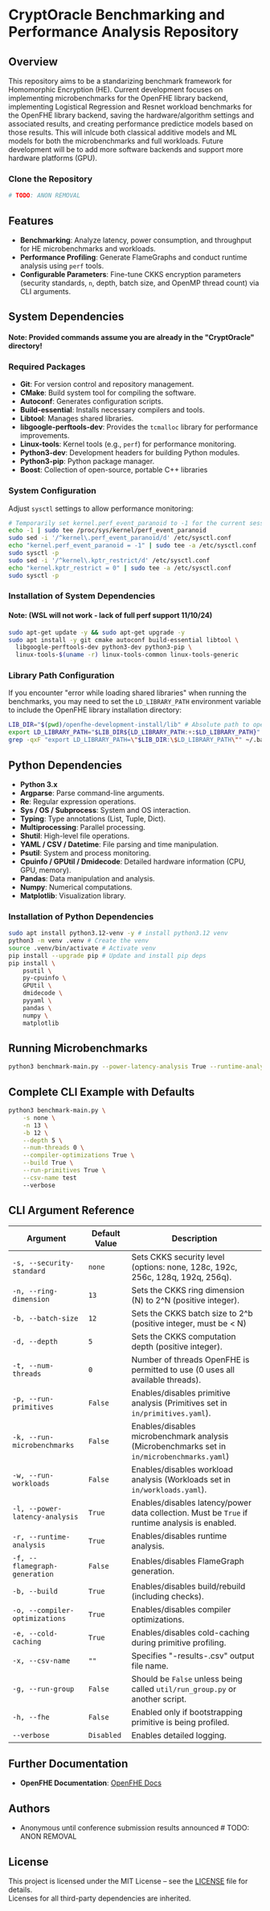 # CryptOracle Benchmarking and Performance Analysis Repository  

## Overview  

This repository aims to be a standarizing benchmark framework for Homomorphic Encryption (HE). Current development focuses on implementing microbenchmarks for the OpenFHE library backend, implementing Logistical Regression and Resnet workload benchmarks for the OpenFHE library backend, saving the hardware/algorithm settings and associated results, and creating performance predictice models based on those results. This will inlcude both classical additive models and ML models for both the microbenchmarks and full workloads. Future development will be to add more software backends and support more hardware platforms (GPU).

### Clone the Repository  

```bash
# TODO: ANON REMOVAL
```

## Features  

- **Benchmarking**: Analyze latency, power consumption, and throughput for HE microbenchmarks and workloads.  
- **Performance Profiling**: Generate FlameGraphs and conduct runtime analysis using `perf` tools.  
- **Configurable Parameters**: Fine-tune CKKS encryption parameters (security standards, `n`, depth, batch size, and OpenMP thread count) via CLI arguments.  

## System Dependencies  

#### Note: Provided commands assume you are already in the "CryptOracle" directory!

### Required Packages  

- **Git**: For version control and repository management.  
- **CMake**: Build system tool for compiling the software.  
- **Autoconf**: Generates configuration scripts.  
- **Build-essential**: Installs necessary compilers and tools.  
- **Libtool**: Manages shared libraries.  
- **libgoogle-perftools-dev**: Provides the `tcmalloc` library for performance improvements.  
- **Linux-tools**: Kernel tools (e.g., `perf`) for performance monitoring.  
- **Python3-dev**: Development headers for building Python modules.  
- **Python3-pip**: Python package manager.  
- **Boost**: Collection of open-source, portable C++ libraries

### System Configuration  

Adjust `sysctl` settings to allow performance monitoring:  

```bash
# Temporarily set kernel.perf_event_paranoid to -1 for the current session
echo -1 | sudo tee /proc/sys/kernel/perf_event_paranoid
sudo sed -i '/^kernel\.perf_event_paranoid/d' /etc/sysctl.conf
echo "kernel.perf_event_paranoid = -1" | sudo tee -a /etc/sysctl.conf
sudo sysctl -p
sudo sed -i '/^kernel\.kptr_restrict/d' /etc/sysctl.conf
echo "kernel.kptr_restrict = 0" | sudo tee -a /etc/sysctl.conf
sudo sysctl -p
```

### Installation of System Dependencies 

#### Note: (WSL will not work - lack of full perf support 11/10/24)

```bash
sudo apt-get update -y && sudo apt-get upgrade -y
sudo apt install -y git cmake autoconf build-essential libtool \
  libgoogle-perftools-dev python3-dev python3-pip \
  linux-tools-$(uname -r) linux-tools-common linux-tools-generic
```

### Library Path Configuration

If you encounter "error while loading shared libraries" when running the benchmarks, you may need to set the `LD_LIBRARY_PATH` environment variable to include the OpenFHE library installation directory:

```bash
LIB_DIR="$(pwd)/openfhe-development-install/lib" # Absolute path to openfhe-development-install/lib (works even if it doesn't exist yet)
export LD_LIBRARY_PATH="$LIB_DIR${LD_LIBRARY_PATH:+:$LD_LIBRARY_PATH}" # Export for this shell session
grep -qxF "export LD_LIBRARY_PATH=\"$LIB_DIR:\$LD_LIBRARY_PATH\"" ~/.bashrc || echo "export LD_LIBRARY_PATH=\"$LIB_DIR:\$LD_LIBRARY_PATH\"" >> ~/.bashrc # Persist to ~/.bashrc if not already there
```

## Python Dependencies  

- **Python 3.x**  
- **Argparse**: Parse command-line arguments.  
- **Re**: Regular expression operations.  
- **Sys / OS / Subprocess**: System and OS interaction.  
- **Typing**: Type annotations (List, Tuple, Dict).  
- **Multiprocessing**: Parallel processing.  
- **Shutil**: High-level file operations.  
- **YAML / CSV / Datetime**: File parsing and time manipulation.  
- **Psutil**: System and process monitoring.  
- **Cpuinfo / GPUtil / Dmidecode**: Detailed hardware information (CPU, GPU, memory).  
- **Pandas**: Data manipulation and analysis.  
- **Numpy**: Numerical computations.  
- **Matplotlib**: Visualization library.  

### Installation of Python Dependencies  

```bash
sudo apt install python3.12-venv -y # install python3.12 venv
python3 -m venv .venv # Create the venv 
source .venv/bin/activate # Activate venv
pip install --upgrade pip # Update and install pip deps
pip install \
    psutil \
    py-cpuinfo \
    GPUtil \
    dmidecode \
    pyyaml \
    pandas \
    numpy \
    matplotlib
```

## Running Microbenchmarks  

```bash
python3 benchmark-main.py --power-latency-analysis True --runtime-analysis True --build True
```

## Complete CLI Example with Defaults  

```bash
python3 benchmark-main.py \
    -s none \
    -n 13 \
    -b 12 \
    --depth 5 \
    --num-threads 0 \
    --compiler-optimizations True \
    --build True \
    --run-primitives True \
    --csv-name test
    --verbose
```

## CLI Argument Reference  

| **Argument**                   | **Default Value** | **Description**                                                                               |
|--------------------------------|-------------------|-----------------------------------------------------------------------------------------------|
| `-s, --security-standard      `| `none`            | Sets CKKS security level (options: none, 128c, 192c, 256c, 128q, 192q, 256q).                 |
| `-n, --ring-dimension`         | `13`              | Sets the CKKS ring dimension (N) to 2^N (positive integer).                                   |
| `-b, --batch-size`             | `12`              | Sets the CKKS batch size to 2^b (positive integer, must be < N)                               |
| `-d, --depth`                  | `5`               | Sets the CKKS computation depth (positive integer).                                           |
| `-t, --num-threads`            | `0`               | Number of threads OpenFHE is permitted to use (0 uses all available threads).                 |
| `-p, --run-primitives`         | `False`           | Enables/disables primitive analysis (Primitives set in `in/primitives.yaml`).                 |
| `-k, --run-microbenchmarks`    | `False`           | Enables/disables microbenchmark analysis (Microbenchmarks set in `in/microbenchmarks.yaml`)   |
| `-w, --run-workloads`          | `False`           | Enables/disables workload analysis (Workloads set in `in/workloads.yaml`).                    |
| `-l, --power-latency-analysis` | `True`            | Enables/disables latency/power data collection. Must be `True` if runtime analysis is enabled.|
| `-r, --runtime-analysis`       | `True`            | Enables/disables runtime analysis.                                                            |
| `-f, --flamegraph-generation`  | `False`           | Enables/disables FlameGraph generation.                                                       |
| `-b, --build`                  | `True`            | Enables/disables build/rebuild (including checks).                                            |
| `-o, --compiler-optimizations` | `True`            | Enables/disables compiler optimizations.                                                      |
| `-e, --cold-caching`           | `True`            | Enables/disables cold-caching during primitive profiling.                                     |
| `-x, --csv-name`               | `""`              | Specifies "<level>-results-<csv-name>.csv" output file name.                                  |
| `-g, --run-group`              | `False`           | Should be `False` unless being called `util/run_group.py` or another script.                  |
| `-h, --fhe`                    | `False`           | Enabled only if bootstrapping primitive is being profiled.                                    |
| `--verbose`                    | `Disabled`        | Enables detailed logging.                                                                     |

## Further Documentation  

- **OpenFHE Documentation**: [OpenFHE Docs](https://openfhe-development.readthedocs.io/en/latest/index.html)

## Authors  
- Anonymous until conference submission results announced # TODO: ANON REMOVAL

## License

This project is licensed under the MIT License – see the [LICENSE](./LICENSE) file for details.  
Licenses for all third-party dependencies are inherited.